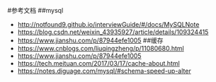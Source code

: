 #参考文档
##mysql
* http://notfound9.github.io/interviewGuide/#/docs/MySQLNote
* https://blog.csdn.net/weixin_43935927/article/details/109324415
* https://www.jianshu.com/p/87944efe1005
##缓存
* https://www.cnblogs.com/liuqingzheng/p/11080680.html
* https://www.jianshu.com/p/87944efe1005
* https://tech.meituan.com/2017/03/17/cache-about.html
* https://notes.diguage.com/mysql/#schema-speed-up-alter
